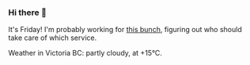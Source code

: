 ### Hi there :wave:

It's Friday! I'm probably working for [this bunch](https://github.com/kohofinancial), figuring out who should take care of which service.

Weather in Victoria BC: partly cloudy, at +15°C.
